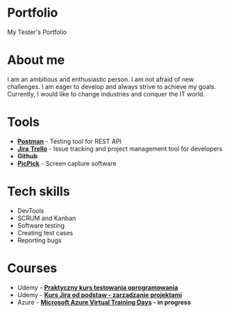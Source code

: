 # Portfolio
My Tester's Portfolio
# About me
I am an ambitious and enthusiastic person. I am not afraid of new challenges. I am eager to develop and always strive to achieve my goals. Currently, 
I would like to change industries and conquer the IT world.
# Tools
* **[Postman](https://www.postman.com/)** - Testing tool for REST API
* **[Jira](https://www.atlassian.com/software/jira)**,**[Trello](https://trello.com/)** - Issue tracking and project management tool for developers
* **Github**
* **[PicPick](https://picpick.app/pl/)** - Screen capture software
# Tech skills
* DevTools
* SCRUM and Kanban
* Software testing
* Creating test cases
* Reporting bugs
# Courses
* Udemy - **[Praktyczny kurs testowania oprogramowania](https://www.udemy.com/course/praktyczny-kurs-testowania-oprogramowania/)**
* Udemy - **[Kurs Jira od podstaw - zarządzanie projektami](https://www.udemy.com/course/kurs-jira-od-podstaw-zarzadzanie-projektami/)**
 * Azure - **[Microsoft Azure Virtual Training Days](https://www.microsoft.com/pl-pl/trainingdays#coreui-imageintro-0pvxeuw) - in progress**
 
